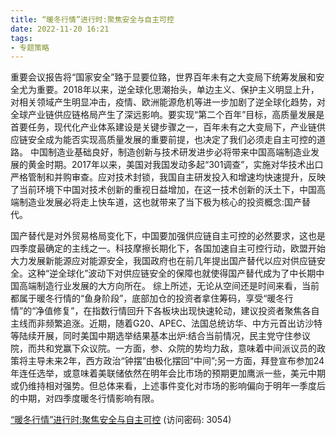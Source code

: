 ```yaml
---
title: “暖冬行情”进行时:聚焦安全与自主可控
date: 2022-11-20 16:21
tags:
- 专题策略
---
```

重要会议报告将“国家安全”臵于显要位臵，世界百年未有之大变局下统筹发展和安全尤为重要。2018年以来，逆全球化思潮抬头，单边主义、保护主义明显上升，对相关领域产生明显冲击，疫情、欧洲能源危机等进一步加剧了逆全球化趋势，对全球产业链供应链格局产生了深远影响。要实现“第二个百年”目标，高质量发展是首要任务，现代化产业体系建设是关键步骤之一，百年未有之大变局下，产业链供应链安全成为能否实现高质量发展的重要前提，也决定了我们必须走自主可控的道路。
中国制造业基础良好，制造创新与技术研发进步必将带来中国高端制造业发展的黄金时期。2017年以来，美国对我国发动多起“301调查”，实施对华技术出口严格管制和并购审查。应对技术封锁，我国自主研发投入和增速均快速提升，反映了当前环境下中国对技术创新的重视日益增加，在这一技术创新的沃土下，中国高端制造业发展必将走上快车道，这也就带来了当下极为核心的投资概念:国产替代。
<!-- more -->
国产替代是对外贸易格局变化下，中国要加强供应链自主可控的必然要求，这也是四季度最确定的主线之一。科技摩擦长期化下，各国加速自主可控行动，欧盟开始大力发展新能源应对能源安全，我国政府也在前几年提出国产替代以应对供应链安全。这种“逆全球化”波动下对供应链安全的保障也就使得国产替代成为了中长期中国高端制造行业发展的大方向所在。
综上所述，无论从空间还是时间来看，当前都属于暖冬行情的“鱼身阶段”，底部加仓的投资者拿住筹码，享受“暖冬行情”的“净值修复”，在指数行情回升下各板块出现快速轮动，建议投资者聚焦各自主线而非频繁追涨。近期，随着G20、APEC、法国总统访华、中方元首出访沙特等陆续开展，同时美国中期选举结果基本出炉:结合当前情况，民主党守住参议院，而共和党赢下众议院。一方面，参、众院的势均力敌，意味着中间派议员的政策将主导未来2年，西方政治“钟摆”由极化摆回“中间”;另一方面，拜登宣布参加24年连任选举，或意味着美联储依然在明年会比市场的预期更加鹰派一些，美元中期或仍维持相对强势。但总体来看，上述事件变化对市场的影响偏向于明年一季度后的中期，对四季度暖冬行情影响有限。

[“暖冬行情”进行时:聚焦安全与自主可控](https://url12.ctfile.com/f/3948612-728191411-265b2a?p=3054)
(访问密码: 3054)

